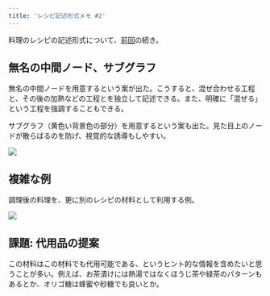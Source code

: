 ```yaml
---
title: 'レシピ記述形式メモ #2'
---
```

料理のレシピの記述形式について、[前回](https://r7kamura.com/articles/2022-05-13-mermaid-recipe-memo)の続き。

無名の中間ノード、サブグラフ
--------------

無名の中間ノードを用意するという案が出た。こうすると、混ぜ合わせる工程と、その後の加熱などの工程とを独立して記述できる。また、明確に「混ぜる」という工程を強調することもできる。

サブグラフ（黄色い背景色の部分）を用意するという案も出た。見た目上のノードが散らばるのを防げ、視覚的な誘導もしやすい。

![](https://lh3.googleusercontent.com/_8ZUqTlU1UNb_vwT6ppxhlT8v4ZbuWR9MIDULb6O7PuinnGZRLDwSSG0m_XI7taQbTEkAdowqzqRwP4eyRCvbBtxu1MbjmdxqdyUl5Q8wYGsssnEM-xIxkud3wQ5nBxTkZnVlYfLn0g5CrMxRQbj8DiY_Nr2yPO9dhIfmwajUyTiVPD8gxtj6X2g)

複雑な例
----

調理後の料理を、更に別のレシピの材料として利用する例。

![](https://lh3.googleusercontent.com/gfKE9FueUvAN2ikSYmgc07tFbN56RbDkw2cgTYkFAm_QlLywAnCf2l7xxhbwrFapD46SuFpMfrZfeJGeuUS-p37exma1e0GezcofKbD6T0nI3DaDkJGX0SaRbstAj_aG8CFONrQ0m_kJuh_4TnJxhyj0lofGuncShQvUO21By6CyIs1q9c51cWhC)

課題: 代用品の提案
----------

この材料はこの材料でも代用可能である、というヒント的な情報を含めたいと思うことが多い。例えば、お茶漬けには熱湯ではなくほうじ茶や緑茶のパターンもあるとか、オリゴ糖は蜂蜜や砂糖でも良いとか。
